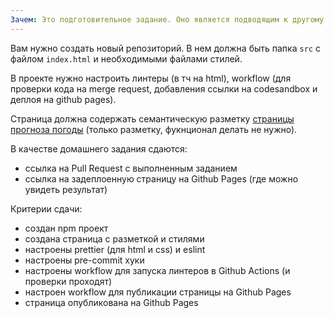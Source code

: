 ```yaml
---
Зачем: Это подготовительное задание. Оно является подводящим к другому заданию в курсе (чтобы на вас не валалилось слишком много работы за раз). Кроме того вы еще раз потренируетесь настраивать репозиторий и автоматизации работы с ним. Заодно научитесь публиковать свой код так, чтобы его работу можно было показывать другим людям, далеким от программирования (маме/бабушке/младшему брату).
---
```


Вам нужно создать новый репозиторий. В нем должна быть папка `src` с файлом `index.html` и необходимыми файлами стилей.

В проекте нужно настроить линтеры (в тч на html), workflow (для проверки кода на merge request, добавления ссылки на codesandbox и деплоя на github pages).

Страница должна содержать семантическую разметку [страницы прогноза погоды](https://excalidraw.com/#json=06TPrfLyQELM46t69GTmw,CjN_5d1N9v9n5ANydpS64A) (только разметку, фукнционал делать не нужно).

В качестве домашнего задания сдаются:

- ссылка на Pull Request с выполненным заданием
- ссылка на задеплоенную страницу на Github Pages (где можно увидеть результат)

Критерии сдачи:

- создан npm проект
- создана страница с разметкой и стилями
- настроены prettier (для html и css) и eslint
- настроены pre-commit хуки
- настроены workflow для запуска линтеров в Github Actions (и проверки проходят)
- настроен workflow для публикации страницы на Github Pages
- страница опубликована на Github Pages
